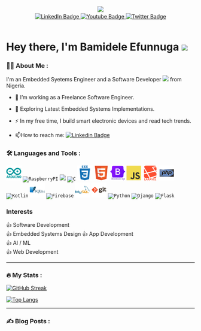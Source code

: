 <div id="header" align="center">
  <img src="https://media.giphy.com/media/lP8xu5t2DLGG045H8F/giphy.gif" width="100"/>
</div>
<div id="badges" align="center">
  <a href="https://www.linkedin.com/in/befunnuga/">
    <img src="https://img.shields.io/badge/LinkedIn-blue?style=for-the-badge&logo=linkedin&logoColor=white" alt="LinkedIn Badge"/>
  </a>
  
  <a href="#">
    <img src="https://img.shields.io/badge/YouTube-red?style=for-the-badge&logo=youtube&logoColor=white" alt="Youtube Badge"/>
  </a>
  <a href="#">
    <img src="https://img.shields.io/badge/Twitter-blue?style=for-the-badge&logo=twitter&logoColor=white" alt="Twitter Badge"/>
  </a>
</div>
<div id="badges" align="center">
 <img src="https://komarev.com/ghpvc/?username=efunnuga-bamidele&style=flat-square&color=blue" alt=""/>
</div>

<h1>
  Hey there, I'm Bamidele Efunnuga
  <img src="https://media.giphy.com/media/hvRJCLFzcasrR4ia7z/giphy.gif" width="30px"/>
</h1>

<!-- <div align="center"> -->
<!--   <img src="https://media.giphy.com/media/dWesBcTLavkZuG35MI/giphy.gif" width="600" height="300"/> -->

<!-- </div> -->


### :man_technologist: About Me :
I'm an Embedded Syetems Engineer and a Software Developer <img src="https://media.giphy.com/media/WUlplcMpOCEmTGBtBW/giphy.gif" width="30"> from Nigeria.

- :telescope: I’m working as a Freelance Software Engineer.

- :seedling: Exploring Latest Embedded Systems Implementations.

- :zap: In my free time, I build smart electronic devices and read tech trends.

- :mailbox:How to reach me: [![Linkedin Badge](https://img.shields.io/badge/-ebamidele-blue?style=flat&logo=Linkedin&logoColor=white)](https://www.linkedin.com/in/befunnuga/)

### :hammer_and_wrench: Languages and Tools :

<div>
 <code><img src="https://github.com/devicons/devicon/blob/master/icons/arduino/arduino-original-wordmark.svg" title="Arduino" alt="Arduino" width="40" height="40"/></code>
  <code><img src="https://img.icons8.com/color/48/000000/raspberry-pi.png" title="RaspberryPI" alt="RaspberryPI" width="40" height="40"/></code>
  <code><img height="30" src="https://img.icons8.com/color/48/000000/c-plus-plus-logo.png"/></code>
  <code><img src="https://img.icons8.com/color/48/000000/c-programming.png" title="C" alt="C" width="40" height="40"/></code>
 <code><img src="https://github.com/devicons/devicon/blob/master/icons/css3/css3-plain-wordmark.svg"  title="CSS3" alt="CSS" width="40" height="40"/></code>
  <code><img src="https://github.com/devicons/devicon/blob/master/icons/html5/html5-original.svg" title="HTML5" alt="HTML" width="40" height="40"/></code>
   <code><img src="https://github.com/devicons/devicon/blob/master/icons/bootstrap/bootstrap-original-wordmark.svg" title="Bootstrap" alt="Bootstrap UI" width="40" height="40"/></code>
  <code><img src="https://github.com/devicons/devicon/blob/master/icons/javascript/javascript-original.svg" title="JavaScript" alt="JavaScript" width="40" height="40"/></code>
   <code><img src="https://github.com/devicons/devicon/blob/master/icons/laravel/laravel-plain-wordmark.svg" title="Laravel" alt="Laravel" width="40" height="40"/></code>
    <code><img src="https://github.com/devicons/devicon/blob/master/icons/php/php-original.svg" title="PHP" alt="PHP" width="40" height="40"/></code>
    <code><img src="https://img.icons8.com/color/48/000000/kotlin.png" title="Kotlin" alt="Kotlin" width="40" height="40"/></code>
    <code><img src="https://github.com/devicons/devicon/blob/master/icons/sqlite/sqlite-original-wordmark.svg" title="Sqlite" alt="Sqlite" width="40" height="40"/></code>
  <code><img src="https://img.icons8.com/color/48/000000/firebase.png" title="Firebase" alt="Firebase" width="40" height="40"/></code>
  <code><img src="https://github.com/devicons/devicon/blob/master/icons/mysql/mysql-original-wordmark.svg" title="MySQL"  alt="MySQL" width="40" height="40"/></code>
  <code><img src="https://github.com/devicons/devicon/blob/master/icons/git/git-original-wordmark.svg" title="Git" **alt="Git" width="40" height="40"/></code>
  <code><img src="https://img.icons8.com/color/48/000000/python.png" title="Python"  alt="Python" width="40" height="40"/></code>
  <code><img src="https://img.icons8.com/color/48/000000/django.png" title="Django"  alt="Django" width="40" height="40"/></code>
  <code><img src="https://img.icons8.com/color/48/000000/flask.png" title="Flask"  alt="Flask" width="40" height="40"/></code>

</div>

### Interests
👍 Software Development  
👍 Embedded Systems Design 
👍 App Development  
👍 AI / ML  
👍 Web Development   

---

### :fire: My Stats :
<!-- https://github-readme-streak-stats.herokuapp.com/?user=efunnuga-bamidele -->

<!-- [![Top Langs](https://github-readme-stats.vercel.app/api/top-langs/?username=efunnuga-bamidele)](https://github.com/anuraghazra/github-readme-stats) -->

[![GitHub Streak](http://github-readme-streak-stats.herokuapp.com?user=efunnuga-bamidele&theme=dark&background=000000)](https://git.io/streak-stats)

[![Top Langs](https://github-readme-stats.vercel.app/api/top-langs/?username=efunnuga-bamidele&layout=compact&theme=vision-friendly-dark)](https://github.com/anuraghazra/github-readme-stats)

---

### :writing_hand: Blog Posts :
